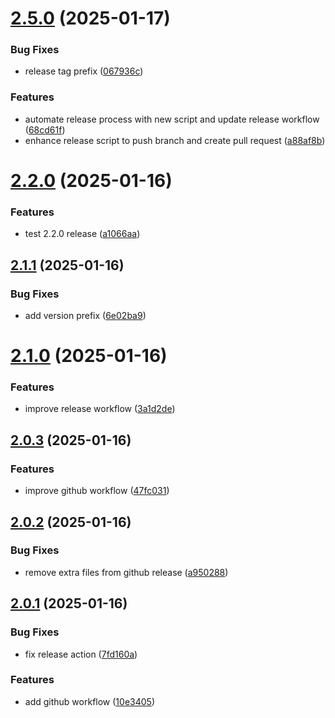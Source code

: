 # [2.5.0](https://github.com/biemch/biem-github-actions-playground/compare/v2.2.0...v2.5.0) (2025-01-17)


### Bug Fixes

* release tag prefix ([067936c](https://github.com/biemch/biem-github-actions-playground/commit/067936c7f4f03b47042bf0b337b5b65c23481ba3))


### Features

* automate release process with new script and update release workflow ([68cd61f](https://github.com/biemch/biem-github-actions-playground/commit/68cd61f53643caddf30e45afbaabc4644e3c1829))
* enhance release script to push branch and create pull request ([a88af8b](https://github.com/biemch/biem-github-actions-playground/commit/a88af8bc1c0121bf40098ca43a602cb0dc7bdb94))



# [2.2.0](https://github.com/biemch/biem-github-actions-playground/compare/2.2.0...v2.2.0) (2025-01-16)


### Features

* test 2.2.0 release ([a1066aa](https://github.com/biemch/biem-github-actions-playground/commit/a1066aa9233495b1a9fb70af2401f032b7e11c95))



## [2.1.1](https://github.com/biemch/biem-github-actions-playground/compare/2.1.1...v2.1.1) (2025-01-16)


### Bug Fixes

* add version prefix ([6e02ba9](https://github.com/biemch/biem-github-actions-playground/commit/6e02ba9d900f5b50cd27a902219261905193a4bc))



# [2.1.0](https://github.com/biemch/biem-github-actions-playground/compare/v2.0.3...2.1.0) (2025-01-16)


### Features

* improve release workflow ([3a1d2de](https://github.com/biemch/biem-github-actions-playground/commit/3a1d2de113bb3fe238a3748cac2c05f1128d933f))



## [2.0.3](https://github.com/biemch/biem-github-actions-playground/compare/v2.0.2...v2.0.3) (2025-01-16)


### Features

* improve github workflow ([47fc031](https://github.com/biemch/biem-github-actions-playground/commit/47fc0317efed37f979423ad86b5bc5896ae676a4))



## [2.0.2](https://github.com/biemch/biem-github-actions-playground/compare/v2.0.1...v2.0.2) (2025-01-16)


### Bug Fixes

* remove extra files from github release ([a950288](https://github.com/biemch/biem-github-actions-playground/commit/a950288ed45173f5dfea5c613098897d4e0ab342))



## [2.0.1](https://github.com/biemch/biem-github-actions-playground/compare/2.0.3...v2.0.1) (2025-01-16)


### Bug Fixes

* fix release action ([7fd160a](https://github.com/biemch/biem-github-actions-playground/commit/7fd160a7e93e42c7e60f1134d0ec17ab8e2b5907))


### Features

* add github workflow ([10e3405](https://github.com/biemch/biem-github-actions-playground/commit/10e3405312f462271610ea2d9434f64d25ad10b3))



